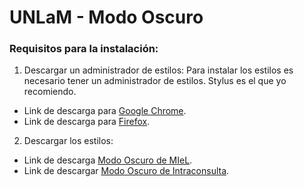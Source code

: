 # UNLaM - Modo Oscuro
### Requisitos para la instalación:
1. Descargar un administrador de estilos:
Para instalar los estilos es necesario tener un administrador de estilos. Stylus es el que yo recomiendo.
* Link de descarga para [Google Chrome](https://chrome.google.com/webstore/detail/stylus/clngdbkpkpeebahjckkjfobafhncgmne?hl=en).
* Link de descarga para [Firefox](https://addons.mozilla.org/en-US/firefox/addon/styl-us/).
2. Descargar los estilos:
* Link de descarga [Modo Oscuro de MIeL](https://raw.githubusercontent.com/mngomezz/UNLaM-Modo-Oscuro/master/Dark_MIeL.user.css).
* Link de descargar [Modo Oscuro de Intraconsulta](https://raw.githubusercontent.com/mngomezz/UNLaM-Modo-Oscuro/master/Dark_Intraconsulta.user.css).
